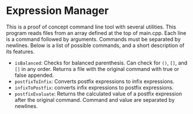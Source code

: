 # Expression Manager
This is a proof of concept command line tool with several utilities. This program reads files from an array defined at the top of main.cpp. Each line is a command followed by arguments. Commands must be separated by newlines. Below is a list of possible commands, and a short description of its features.

* `isBalanced`: Checks for balanced parenthesis. Can check for `()`, `[]`, and `[]` in any order. Returns a file with the original command with true or false appended.
* `postfixToInfix`: Converts postfix expressions to infix expressions.
* `infixToPostfix`: converts infix expressions to postfix expressions.
* `postfixEvaluate`: Returns the calculated value of a postfix expression after the original command. Command and value are separated by newlines.
